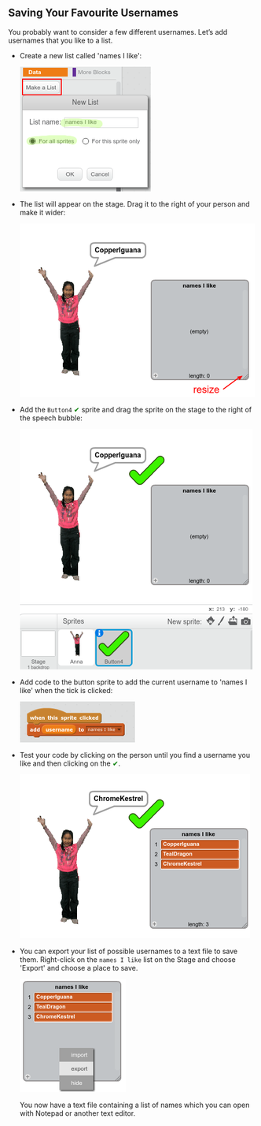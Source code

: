 ## Saving Your Favourite Usernames

You probably want to consider a few different usernames. Let’s add usernames that you like to a list.



+ Create a new list called 'names I like':

	![screenshot](images/usernames-like.png)

+ The list will appear on the stage. Drag it to the right of your person and make it wider:

	![screenshot](images/usernames-like-stage.png)

+ Add the `Button4` <span style="color: green;">✔</span> sprite and drag the sprite on the stage to the right of the speech bubble:

	![screenshot](images/usernames-tick.png)

+ Add code to the button sprite to add the current username to 'names I like' when the tick is clicked:

	![screenshot](images/usernames-add-like.png)

+ Test your code by clicking on the person until you find a username you like and then clicking on the <span style="color: green;">✔</span>.

	![screenshot](images/usernames-like-list.png)

+ You can export your list of possible usernames to a text file to save them. Right-click on the `names I like` list on the Stage and choose 'Export' and choose a place to save.

	![screenshot](images/usernames-export.png)

	You now have a text file containing a list of names which you can open with Notepad or another text editor.
